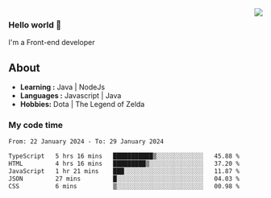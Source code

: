 <img align='right' src="https://github-readme-stats.vercel.app/api?username=jumodada&show_icons=true&theme=vue">

### Hello world 👋

I'm a Front-end developer 
    
## About
-  **Learning :** Java | NodeJs
-  **Languages :** Javascript | Java
-  **Hobbies:** Dota | The Legend of Zelda

### My code time

<!--START_SECTION:waka-->

```txt
From: 22 January 2024 - To: 29 January 2024

TypeScript   5 hrs 16 mins   ███████████▒░░░░░░░░░░░░░   45.88 %
HTML         4 hrs 16 mins   █████████▒░░░░░░░░░░░░░░░   37.20 %
JavaScript   1 hr 21 mins    ███░░░░░░░░░░░░░░░░░░░░░░   11.87 %
JSON         27 mins         █░░░░░░░░░░░░░░░░░░░░░░░░   04.03 %
CSS          6 mins          ▒░░░░░░░░░░░░░░░░░░░░░░░░   00.98 %
```

<!--END_SECTION:waka-->
